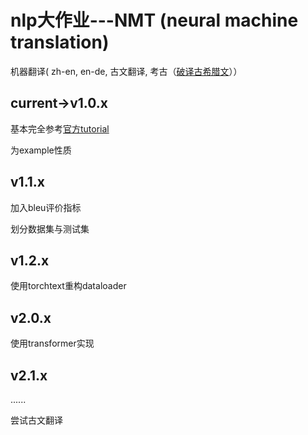 # nlp大作业---NMT (neural machine translation)

机器翻译( zh-en, en-de, 古文翻译, 考古（[破译古希腊文](https://aclanthology.org/D19-1668.pdf)））

## current->v1.0.x

基本完全参考[官方tutorial](https://pytorch.org/tutorials/intermediate/seq2seq_translation_tutorial.html)

为example性质

## v1.1.x

加入bleu评价指标

划分数据集与测试集

## v1.2.x

使用torchtext重构dataloader

## v2.0.x

使用transformer实现

## v2.1.x

......

尝试古文翻译







